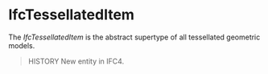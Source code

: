 # IfcTessellatedItem

The _IfcTessellatedItem_ is the abstract supertype of all tessellated geometric models.

> HISTORY New entity in IFC4.
